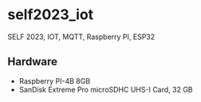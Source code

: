 # self2023_iot
SELF 2023, IOT, MQTT, Raspberry PI, ESP32

## Hardware
- Raspberry PI-4B 8GB
- SanDisk Extreme Pro microSDHC UHS-I Card, 32 GB
